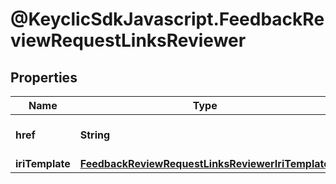 # @KeyclicSdkJavascript.FeedbackReviewRequestLinksReviewer

## Properties
Name | Type | Description | Notes
------------ | ------------- | ------------- | -------------
**href** | **String** | The URI of the reviewer associated to the given feedbackreviewrequest. | [optional] 
**iriTemplate** | [**FeedbackReviewRequestLinksReviewerIriTemplate**](FeedbackReviewRequestLinksReviewerIriTemplate.md) |  | [optional] 



